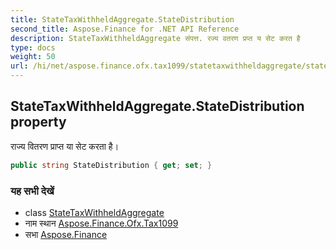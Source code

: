 ```yaml
---
title: StateTaxWithheldAggregate.StateDistribution
second_title: Aspose.Finance for .NET API Reference
description: StateTaxWithheldAggregate संपत्त. रज्य वतरण प्रप्त य सेट करत है
type: docs
weight: 50
url: /hi/net/aspose.finance.ofx.tax1099/statetaxwithheldaggregate/statedistribution/
---
```

## StateTaxWithheldAggregate.StateDistribution property

राज्य वितरण प्राप्त या सेट करता है।

```csharp
public string StateDistribution { get; set; }
```

### यह सभी देखें

* class [StateTaxWithheldAggregate](../)
* नाम स्थान [Aspose.Finance.Ofx.Tax1099](../../statetaxwithheldaggregate/)
* सभा [Aspose.Finance](../../../)


